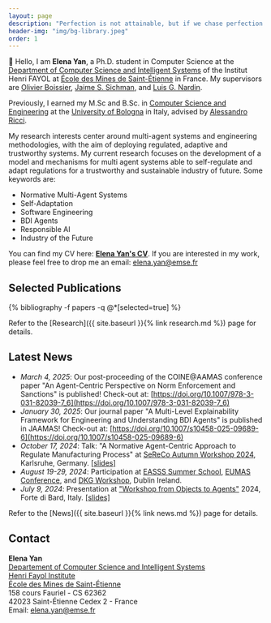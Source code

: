 ```yaml
---
layout: page
description: "Perfection is not attainable, but if we chase perfection we can catch excellence."
header-img: "img/bg-library.jpeg"
order: 1
---
```


👋 Hello, I am **Elena Yan**, a Ph.D. student in Computer Science at the [Department of Computer Science and Intelligent Systems](https://www.mines-stetienne.fr/recherche/centres-et-departements/departement-informatique-et-systemes-intelligents/) of the Institut Henri FAYOL at [École des Mines de Saint-Étienne](https://www.mines-stetienne.fr/en/) in France.
My supervisors are [Olivier Boissier](https://www.emse.fr/~boissier/), [Jaime S. Sichman](https://www2.pcs.usp.br/~jaime/index_engl.html), and [Luis G. Nardin](https://gustavo.nardin.info).

Previously, I earned my M.Sc and B.Sc. in [Computer Science and Engineering](https://corsi.unibo.it/2cycle/ComputerScienceEngineering) at the [University of Bologna](https://www.unibo.it/en/homepage) in Italy, advised by [Alessandro Ricci](https://www.unibo.it/sitoweb/a.ricci/en).


My research interests center around multi-agent systems and engineering methodologies, with the aim of deploying regulated, adaptive and trustworthy systems. My current research focuses on the development of a model and mechanisms for multi agent systems able to self-regulate and adapt regulations for a trustworthy and sustainable industry of future. Some keywords are:

- Normative Multi-Agent Systems
- Self-Adaptation
- Software Engineering
- BDI Agents
- Responsible AI
- Industry of the Future

You can find my CV here: [**Elena Yan's CV**](../../../../assets/pdf/yan_elena_cv_full.pdf). If you are interested in my work, please feel free to drop me an email: [elena.yan@emse.fr](mailto:elena.yan@emse.fr)


## Selected Publications

<div class="publications">{% bibliography -f papers -q @*[selected=true] %}</div>

Refer to the [Research]({{ site.baseurl }}{% link research.md %}) page for details.

## Latest News
- _March 4, 2025_: Our post-proceeding of the COINE@AAMAS conference paper "An Agent-Centric Perspective on Norm Enforcement and Sanctions" is published! Check-out at: [https://doi.org/10.1007/978-3-031-82039-7_6](https://doi.org/10.1007/978-3-031-82039-7_6) 
- _January 30, 2025_: Our journal paper "A Multi-Level Explainability Framework for Engineering and Understanding BDI Agents" is published in JAAMAS! Check-out at: [https://doi.org/10.1007/s10458-025-09689-6](https://doi.org/10.1007/s10458-025-09689-6) 
- _October 17, 2024_: Talk: "A Normative Agent-Centric Approach to Regulate Manufacturing Process" at [SeReCo Autumn Workshop 2024](https://sereco-graduate-school.github.io/2024/autumn-workshop), Karlsruhe, Germany. [[slides]](../../../../assets/pdf/sereco24.pdf)
- _August 19-29, 2024_: Participation at [EASSS Summer School](https://euramas.github.io/easss2024/), [EUMAS Conference](https://euramas.github.io/eumas2024), and [DKG Workshop](https://cost-dkg.eu), Dublin Ireland.
- _July 9, 2024_: Presentation at ["Workshop from Objects to Agents"](https://www.univda.it/woa2024/) 2024, Forte di Bard, Italy. [[slides]](../../../../assets/pdf/woa24.pdf)

Refer to the [News]({{ site.baseurl }}{% link news.md %}) page for details.

## Contact

**Elena Yan**<br/>
[Departement of Computer Science and Intelligent Systems](https://www.mines-stetienne.fr/recherche/departements/departement-informatique-et-systemes-intelligents/)<br/>
[Henri Fayol Institute](https://fayol.wp.imt.fr/)<br/>
[École des Mines de Saint-Étienne](https://www.mines-stetienne.fr)<br/>
158 cours Fauriel - CS 62362<br/>
42023 Saint-Étienne Cedex 2 - France<br/>
Email: [elena.yan@emse.fr](mailto:elena.yan@emse.fr)
